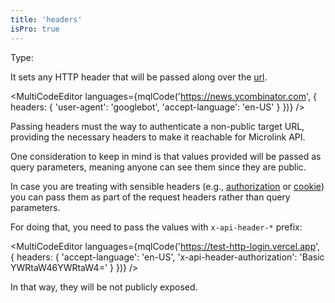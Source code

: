 ```yaml
---
title: 'headers'
isPro: true
--- 
```


Type: <Type children='<object>'/>

It sets any HTTP header that will be passed along over the [url](/docs/api/parameters/url).

<MultiCodeEditor languages={mqlCode('https://news.ycombinator.com', { 
  headers: {
    'user-agent': 'googlebot',
    'accept-language': 'en-US'
  } 
})} />

Passing headers must the way to authenticate a non-public target URL, providing the necessary headers to make it reachable for Microlink API.

One consideration to keep in mind is that values provided will be passed as query parameters, meaning anyone can see them since they are public.

In case you are treating with sensible headers (e.g., [authorization](https://developer.mozilla.org/en-US/docs/Web/HTTP/Headers/Authorization) or [cookie](https://developer.mozilla.org/en-US/docs/Web/HTTP/Headers/Cookie)) you can pass them as part of the request headers rather than query parameters.

For doing that, you need to pass the values with `x-api-header-*` prefix:

<MultiCodeEditor languages={mqlCode('https://test-http-login.vercel.app', { 
  headers: {
    'accept-language': 'en-US',
    'x-api-header-authorization': 'Basic YWRtaW46YWRtaW4='
  } 
})} />

In that way, they will be not publicly exposed.
